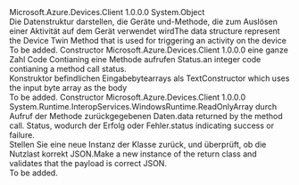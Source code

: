 <Type Name="MethodResponse" FullName="Microsoft.Azure.Devices.Client.MethodResponse">
  <TypeSignature Language="C#" Value="public sealed class MethodResponse" />
  <TypeSignature Language="ILAsm" Value=".class public auto ansi sealed beforefieldinit MethodResponse extends System.Object" />
  <TypeSignature Language="DocId" Value="T:Microsoft.Azure.Devices.Client.MethodResponse" />
  <TypeSignature Language="VB.NET" Value="Public NotInheritable Class MethodResponse" />
  <TypeSignature Language="F#" Value="type MethodResponse = class" />
  <AssemblyInfo>
    <AssemblyName>Microsoft.Azure.Devices.Client</AssemblyName>
    <AssemblyVersion>1.0.0.0</AssemblyVersion>
  </AssemblyInfo>
  <Base>
    <BaseTypeName>System.Object</BaseTypeName>
  </Base>
  <Interfaces />
  <Docs>
    <summary>
            <span data-ttu-id="b1d91-101">Die Datenstruktur darstellen, die Geräte und-Methode, die zum Auslösen einer Aktivität auf dem Gerät verwendet wird</span><span class="sxs-lookup"><span data-stu-id="b1d91-101">The data structure represent the Device Twin Method that is used for triggering an activity on the device</span></span>
            </summary>
    <remarks>To be added.</remarks>
  </Docs>
  <Members>
    <Member MemberName=".ctor">
      <MemberSignature Language="C#" Value="public MethodResponse (int status);" />
      <MemberSignature Language="ILAsm" Value=".method public hidebysig specialname rtspecialname instance void .ctor(int32 status) cil managed" />
      <MemberSignature Language="DocId" Value="M:Microsoft.Azure.Devices.Client.MethodResponse.#ctor(System.Int32)" />
      <MemberSignature Language="VB.NET" Value="Public Sub New (status As Integer)" />
      <MemberSignature Language="F#" Value="new Microsoft.Azure.Devices.Client.MethodResponse : int -&gt; Microsoft.Azure.Devices.Client.MethodResponse" Usage="new Microsoft.Azure.Devices.Client.MethodResponse status" />
      <MemberType>Constructor</MemberType>
      <AssemblyInfo>
        <AssemblyName>Microsoft.Azure.Devices.Client</AssemblyName>
        <AssemblyVersion>1.0.0.0</AssemblyVersion>
      </AssemblyInfo>
      <Parameters>
        <Parameter Name="status" Type="System.Int32" />
      </Parameters>
      <Docs>
        <param name="status"><span data-ttu-id="b1d91-102">eine ganze Zahl Code Contianing eine Methode aufrufen Status.</span><span class="sxs-lookup"><span data-stu-id="b1d91-102">an integer code contianing a method call status.</span></span></param>
        <summary>
            <span data-ttu-id="b1d91-103">Konstruktor befindlichen Eingabebytearrays als Text</span><span class="sxs-lookup"><span data-stu-id="b1d91-103">Constructor which uses the input byte array as the body</span></span>
            </summary>
        <remarks>To be added.</remarks>
      </Docs>
    </Member>
    <Member MemberName=".ctor">
      <MemberSignature Language="C#" Value="public MethodResponse (byte[] result, int status);" />
      <MemberSignature Language="ILAsm" Value=".method public hidebysig specialname rtspecialname instance void .ctor(unsigned int8[] result, int32 status) cil managed" />
      <MemberSignature Language="DocId" Value="M:Microsoft.Azure.Devices.Client.MethodResponse.#ctor(System.Byte[],System.Int32)" />
      <MemberSignature Language="VB.NET" Value="Public Sub New (result As Byte(), status As Integer)" />
      <MemberSignature Language="F#" Value="new Microsoft.Azure.Devices.Client.MethodResponse : byte[] * int -&gt; Microsoft.Azure.Devices.Client.MethodResponse" Usage="new Microsoft.Azure.Devices.Client.MethodResponse (result, status)" />
      <MemberType>Constructor</MemberType>
      <AssemblyInfo>
        <AssemblyName>Microsoft.Azure.Devices.Client</AssemblyName>
        <AssemblyVersion>1.0.0.0</AssemblyVersion>
      </AssemblyInfo>
      <Parameters>
        <Parameter Name="result" Type="System.Byte[]">
          <Attributes>
            <Attribute>
              <AttributeName>System.Runtime.InteropServices.WindowsRuntime.ReadOnlyArray</AttributeName>
            </Attribute>
          </Attributes>
        </Parameter>
        <Parameter Name="status" Type="System.Int32" />
      </Parameters>
      <Docs>
        <param name="result"><span data-ttu-id="b1d91-104">durch Aufruf der Methode zurückgegebenen Daten.</span><span class="sxs-lookup"><span data-stu-id="b1d91-104">data returned by the method call.</span></span></param>
        <param name="status"><span data-ttu-id="b1d91-105">Status, wodurch der Erfolg oder Fehler.</span><span class="sxs-lookup"><span data-stu-id="b1d91-105">status indicating success or failure.</span></span></param>
        <summary>
            <span data-ttu-id="b1d91-106">Stellen Sie eine neue Instanz der Klasse zurück, und überprüft, ob die Nutzlast korrekt JSON.</span><span class="sxs-lookup"><span data-stu-id="b1d91-106">Make a new instance of the return class and validates that the payload is correct JSON.</span></span>
            </summary>
        <returns />
        <remarks>To be added.</remarks>
      </Docs>
    </Member>
  </Members>
</Type>